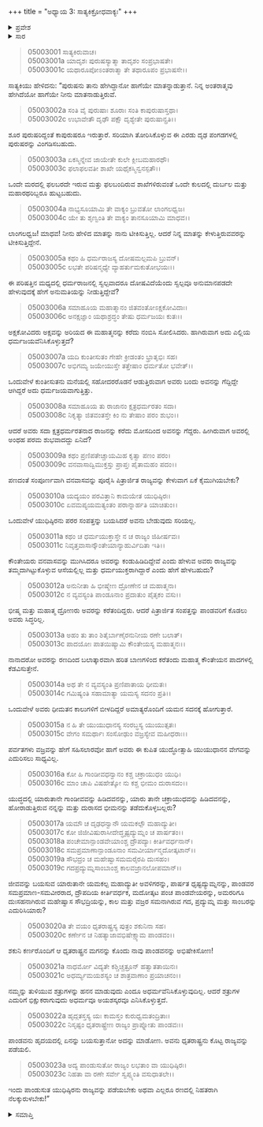 +++
title = "ಅಧ್ಯಾಯ 3: ಸಾತ್ಯಕಿಕ್ರೋಧವಾಕ್ಯಃ"
+++

<details><summary>ಪ್ರವೇಶ</summary>


।।   ಓಂ ಓಂ ನಮೋ ನಾರಾಯಣಾಯ।।   ಶ್ರೀ ವೇದವ್ಯಾಸಾಯ ನಮಃ ।।

ಶ್ರೀ ಕೃಷ್ಣದ್ವೈಪಾಯನ ವೇದವ್ಯಾಸ ವಿರಚಿತ  

**ಶ್ರೀ ಮಹಾಭಾರತ**

**ಉದ್ಯೋಗ ಪರ್ವ**

**ಸೇನೋದ್ಯೋಗ ಪರ್ವ**

**ಅಧ್ಯಾಯ 3**


</details>


<details><summary>ಸಾರ</summary>

ಬಲದೇವನ ಮಾತಿಗೆ ಒಪ್ಪಿಕೊಳ್ಳದೇ ಸಿಟ್ಟಿನಿಂದ ಸಾತ್ಯಕಿಯು “ಅವರು ಸದಾ ಕ್ಷತ್ರಧರ್ಮರತನಾದ ರಾಜನನ್ನು ಕರೆದು ಮೋಸದಿಂದ ಅವನನ್ನು ಗೆದ್ದರು. ಹೀಗಿರುವಾಗ ಅವರಲ್ಲಿ ಅಂಥಹ ಪರಮ ಶುಭವಾದದ್ದು ಏನಿದೆ? ಪಣದಂತೆ ಸಂಪೂರ್ಣವಾಗಿ ವನವಾಸವನ್ನು ಪೂರೈಸಿ ಪಿತ್ರಾರ್ಜಿತ ರಾಜ್ಯವನ್ನು ಕೇಳುವಾಗ ಏಕೆ ಕೈಮುಗಿಯಬೇಕು?” ಎಂದೂ, ರಾಜ್ಯವನ್ನು ಹಿಂದಿರುಗಿಸಲು ಬಯಸದೇ ಇದ್ದ ಕೌರವರನ್ನು ಯುದ್ಧದಲ್ಲಿ ನಿರ್ಮೂಲನ ಮಾಡಬೇಕೆಂದೂ ಹೇಳುವುದು (1-23).

</details>



> 05003001 ಸಾತ್ಯಕಿರುವಾಚ।  
05003001a ಯಾದೃಶಃ ಪುರುಷಸ್ಯಾತ್ಮಾ ತಾದೃಶಂ ಸಂಪ್ರಭಾಷತೇ।  
05003001c ಯಥಾರೂಪೋಽಂತರಾತ್ಮಾ ತೇ ತಥಾರೂಪಂ ಪ್ರಭಾಷಸೇ।।

ಸಾತ್ಯಕಿಯು ಹೇಳಿದನು: “ಪುರುಷನು ತಾನು ಹೇಗಿದ್ದಾನೋ ಹಾಗೆಯೇ ಮಾತನ್ನಾಡುತ್ತಾನೆ. ನಿನ್ನ ಅಂತರಾತ್ಮವು ಹೇಗಿದೆಯೋ ಹಾಗೆಯೇ ನೀನು ಮಾತನಾಡುತ್ತಿರುವೆ.

> 05003002a ಸಂತಿ ವೈ ಪುರುಷಾಃ ಶೂರಾಃ ಸಂತಿ ಕಾಪುರುಷಾಸ್ತಥಾ।  
05003002c ಉಭಾವೇತೌ ದೃಢೌ ಪಕ್ಷೌ ದೃಶ್ಯೇತೇ ಪುರುಷಾನ್ಪ್ರತಿ।।

ಶೂರ ಪುರುಷರಿದ್ದಂತೆ ಕಾಪುರುಷರೂ ಇರುತ್ತಾರೆ. ಸರಿಯಾಗಿ ತೋರಿಸಿಕೊಳ್ಳುವ ಈ ಎರಡು ದೃಢ ಪಂಗಡಗಳಲ್ಲಿ ಪುರುಷರನ್ನು ವಿಂಗಡಿಸಬಹುದು.

> 05003003a ಏಕಸ್ಮಿನ್ನೇವ ಜಾಯೇತೇ ಕುಲೇ ಕ್ಲೀಬಮಹಾರಥೌ।   
05003003c ಫಲಾಫಲವತೀ ಶಾಖೇ ಯಥೈಕಸ್ಮಿನ್ವನಸ್ಪತೌ।।

ಒಂದೇ ಮರದಲ್ಲಿ ಫಲಬರದೇ ಇರುವ ಮತ್ತು ಫಲಬಂದಿರುವ ಶಾಖೆಗಳಿರುವಂತೆ ಒಂದೇ ಕುಲದಲ್ಲಿ ದುರ್ಬಲ ಮತ್ತು ಮಹಾರಥರಿಬ್ಬರೂ ಹುಟ್ಟಬಹುದು.

> 05003004a ನಾಭ್ಯಸೂಯಾಮಿ ತೇ ವಾಕ್ಯಂ ಬ್ರುವತೋ ಲಾಂಗಲಧ್ವಜ।  
05003004c ಯೇ ತು ಶೃಣ್ವಂತಿ ತೇ ವಾಕ್ಯಂ ತಾನಸೂಯಾಮಿ ಮಾಧವ।।

ಲಾಂಗಲಧ್ವಜ! ಮಾಧವ! ನೀನು ಹೇಳಿದ ಮಾತನ್ನು ನಾನು ಟೀಕಿಸುತ್ತಿಲ್ಲ. ಆದರೆ ನಿನ್ನ ಮಾತನ್ನು ಕೇಳುತ್ತಿರುವವರನ್ನು ಟೀಕಿಸುತ್ತಿದ್ದೇನೆ.

> 05003005a ಕಥಂ ಹಿ ಧರ್ಮರಾಜಸ್ಯ ದೋಷಮಲ್ಪಮಪಿ ಬ್ರುವನ್।  
05003005c ಲಭತೇ ಪರಿಷನ್ಮಧ್ಯೇ ವ್ಯಾಹರ್ತುಮಕುತೋಭಯಃ।।

ಈ ಪರಿಷತ್ತಿನ ಮಧ್ಯದಲ್ಲಿ ಧರ್ಮರಾಜನಲ್ಲಿ ಸ್ವಲ್ಪವಾದರೂ ದೋಷವಿದೆಯೆಂದು ಸ್ವಲ್ಪವೂ ಅನುಮಾನಪಡದೇ ಹೇಳುವುದಕ್ಕೆ ಹೇಗೆ ಅನುಮತಿಯನ್ನು ನೀಡುತ್ತಿದ್ದೇವೆ?

> 05003006a ಸಮಾಹೂಯ ಮಹಾತ್ಮಾನಂ ಜಿತವಂತೋಽಕ್ಷಕೋವಿದಾಃ।   
05003006c ಅನಕ್ಷಜ್ಞಾಂ ಯಥಾಶ್ರದ್ಧಂ ತೇಷು ಧರ್ಮಜಯಃ ಕುತಃ।।

ಅಕ್ಷಕೋವಿದರು ಅಕ್ಷವನ್ನು ಅರಿಯದ ಈ ಮಹಾತ್ಮನನ್ನು ಕರೆದು ನಂಬಿಸಿ ಸೋಲಿಸಿದರು. ಹಾಗಿರುವಾಗ ಅದು ಎಲ್ಲಿಯ ಧರ್ಮಜಯವೆನಿಸಿಕೊಳ್ಳುತ್ತದೆ?

> 05003007a ಯದಿ ಕುಂತೀಸುತಂ ಗೇಹೇ ಕ್ರೀಡಂತಂ ಭ್ರಾತೃಭಿಃ ಸಹ।  
05003007c ಅಭಿಗಮ್ಯ ಜಯೇಯುಸ್ತೇ ತತ್ತೇಷಾಂ ಧರ್ಮತೋ ಭವೇತ್।।

ಒಂದುವೇಳೆ ಕುಂತೀಸುತನು ಮನೆಯಲ್ಲಿ ಸಹೋದರರೊಡನೆ ಆಡುತ್ತಿರುವಾಗ ಅವರು ಬಂದು ಅವನನ್ನು ಗೆದ್ದಿದ್ದೇ ಆಗಿದ್ದರೆ ಅದು ಧರ್ಮಜಯವಾಗುತ್ತಿತ್ತು.

> 05003008a ಸಮಾಹೂಯ ತು ರಾಜಾನಂ ಕ್ಷತ್ರಧರ್ಮರತಂ ಸದಾ।  
05003008c ನಿಕೃತ್ಯಾ ಜಿತವಂತಸ್ತೇ ಕಿಂ ನು ತೇಷಾಂ ಪರಂ ಶುಭಂ।।

ಆದರೆ ಅವರು ಸದಾ ಕ್ಷತ್ರಧರ್ಮರತನಾದ ರಾಜನನ್ನು ಕರೆದು ಮೋಸದಿಂದ ಅವನನ್ನು ಗೆದ್ದರು. ಹೀಗಿರುವಾಗ ಅವರಲ್ಲಿ ಅಂಥಹ ಪರಮ ಶುಭವಾದದ್ದು ಏನಿದೆ?

> 05003009a ಕಥಂ ಪ್ರಣಿಪತೇಚ್ಚಾಯಮಿಹ ಕೃತ್ವಾ ಪಣಂ ಪರಂ।  
05003009c ವನವಾಸಾದ್ವಿಮುಕ್ತಸ್ತು ಪ್ರಾಪ್ತಃ ಪೈತಾಮಹಂ ಪದಂ।।

ಪಣದಂತೆ ಸಂಪೂರ್ಣವಾಗಿ ವನವಾಸವನ್ನು ಪೂರೈಸಿ ಪಿತ್ರಾರ್ಜಿತ ರಾಜ್ಯವನ್ನು ಕೇಳುವಾಗ ಏಕೆ ಕೈಮುಗಿಯಬೇಕು?

> 05003010a ಯದ್ಯಯಂ ಪರವಿತ್ತಾನಿ ಕಾಮಯೇತ ಯುಧಿಷ್ಠಿರಃ।  
05003010c ಏವಮಪ್ಯಯಮತ್ಯಂತಂ ಪರಾನ್ನಾರ್ಹತಿ ಯಾಚಿತುಂ।।

ಒಂದುವೇಳೆ ಯುಧಿಷ್ಠಿರನು ಪರರ ಸಂಪತ್ತನ್ನು ಬಯಸಿದರೆ ಅವನು ಬೇಡುವುದು ಸರಿಯಲ್ಲ.

> 05003011a ಕಥಂ ಚ ಧರ್ಮಯುಕ್ತಾಸ್ತೇ ನ ಚ ರಾಜ್ಯಂ ಜಿಹೀರ್ಷವಃ।  
05003011c ನಿವೃತ್ತವಾಸಾನ್ಕೌಂತೇಯಾನ್ಯಾಹುರ್ವಿದಿತಾ ಇತಿ।।

ಕೌಂತೇಯರು ವನವಾಸವನ್ನು ಮುಗಿಸಿದರೂ ಅವರನ್ನು ಕಂಡುಹಿಡಿದಿದ್ದೇವೆ ಎಂದು ಹೇಳುವ ಅವರು ರಾಜ್ಯವನ್ನು ತಮ್ಮದಾಗಿಟ್ಟುಕೊಳ್ಳುವ ಆಸೆಯಲ್ಲಿಲ್ಲ ಮತ್ತು ಧರ್ಮಯುಕ್ತರಾಗಿದ್ದಾರೆ ಎಂದು ಹೇಗೆ ಹೇಳಬಹುದು?

> 05003012a ಅನುನೀತಾ ಹಿ ಭೀಷ್ಮೇಣ ದ್ರೋಣೇನ ಚ ಮಹಾತ್ಮನಾ।   
05003012c ನ ವ್ಯವಸ್ಯಂತಿ ಪಾಂಡೂನಾಂ ಪ್ರದಾತುಂ ಪೈತೃಕಂ ವಸು।।

ಭೀಷ್ಮ ಮತ್ತು ಮಹಾತ್ಮ ದ್ರೋಣರು ಅವರನ್ನು ಕರೆತಂದಿದ್ದರು. ಆದರೆ ಪಿತ್ರಾರ್ಜಿತ ಸಂಪತ್ತನ್ನು ಪಾಂಡವರಿಗೆ ಕೊಡಲು ಅವರು ಸಿದ್ಧರಿಲ್ಲ.

> 05003013a ಅಹಂ ತು ತಾಂ ಶಿತೈರ್ಬಾಣೈರನುನೀಯ ರಣೇ ಬಲಾತ್।  
05003013c ಪಾದಯೋಃ ಪಾತಯಿಷ್ಯಾಮಿ ಕೌಂತೇಯಸ್ಯ ಮಹಾತ್ಮನಃ।।

ನಾನಾದರೋ ಅವರನ್ನು ರಣದಿಂದ ಬಲಾತ್ಕಾರವಾಗಿ ಹರಿತ ಬಾಣಗಳಿಂದ ಕರೆತಂದು ಮಹಾತ್ಮ ಕೌಂತೇಯನ ಪಾದಗಳಲ್ಲಿ ಕೆಡವಿಸುತ್ತೇನೆ.

> 05003014a ಅಥ ತೇ ನ ವ್ಯವಸ್ಯಂತಿ ಪ್ರಣಿಪಾತಾಯ ಧೀಮತಃ।  
05003014c ಗಮಿಷ್ಯಂತಿ ಸಹಾಮಾತ್ಯಾ ಯಮಸ್ಯ ಸದನಂ ಪ್ರತಿ।।

ಒಂದುವೇಳೆ ಅವರು ಧೀಮತನ ಕಾಲುಗಳಿಗೆ ಬೀಳದಿದ್ದರೆ ಅಮಾತ್ಯರೊಂದಿಗೆ ಯಮನ ಸದನಕ್ಕೆ ಹೋಗುತ್ತಾರೆ.

> 05003015a ನ ಹಿ ತೇ ಯುಯುಧಾನಸ್ಯ ಸಂರಬ್ಧಸ್ಯ ಯುಯುತ್ಸತಃ।   
05003015c ವೇಗಂ ಸಮರ್ಥಾಃ ಸಂಸೋಢುಂ ವಜ್ರಸ್ಯೇವ ಮಹೀಧರಾಃ।।

ಪರ್ವತಗಳು ವಜ್ರವನ್ನು ಹೇಗೆ ಸಹಿಸಲಾರವೋ ಹಾಗೆ ಅವರು ಈ ಕುಪಿತ ಯುದ್ಧೋತ್ಸಾಹಿ ಯುಯುಧಾನನ ವೇಗವನ್ನು ಎದುರಿಸಲು ಸಾಧ್ಯವಿಲ್ಲ.

> 05003016a ಕೋ ಹಿ ಗಾಂಡೀವಧನ್ವಾನಂ ಕಶ್ಚ ಚಕ್ರಾಯುಧಂ ಯುಧಿ।  
05003016c ಮಾಂ ಚಾಪಿ ವಿಷಹೇತ್ಕೋ ನು ಕಶ್ಚ ಭೀಮಂ ದುರಾಸದಂ।।

ಯುದ್ಧದಲ್ಲಿ ಯಾರುತಾನೇ ಗಾಂಡೀವವನ್ನು ಹಿಡಿದವನನ್ನು, ಯಾರು ತಾನೇ ಚಕ್ರಾಯುಧವನ್ನು ಹಿಡಿದವನನ್ನು, ಹೋರಾಡುತ್ತಿರುವ ನನ್ನನ್ನು ಮತ್ತು ದುರಾಸದ ಭೀಮನನ್ನು ತಡೆದುಕೊಳ್ಳಬಲ್ಲರು?

> 05003017a ಯಮೌ ಚ ದೃಢಧನ್ವಾನೌ ಯಮಕಲ್ಪೌ ಮಹಾದ್ಯುತೀ।  
05003017c ಕೋ ಜಿಜೀವಿಷುರಾಸೀದೇದ್ಧೃಷ್ಟದ್ಯುಮ್ನಂ ಚ ಪಾರ್ಷತಂ।।  
05003018a ಪಂಚೇಮಾನ್ಪಾಂಡವೇಯಾಂಶ್ಚ ದ್ರೌಪದ್ಯಾಃ ಕೀರ್ತಿವರ್ಧನಾನ್।  
05003018c ಸಮಪ್ರಮಾಣಾನ್ಪಾಂಡೂನಾಂ ಸಮವೀರ್ಯಾನ್ಮದೋತ್ಕಟಾನ್।।   
05003019a ಸೌಭದ್ರಂ ಚ ಮಹೇಷ್ವಾಸಮಮರೈರಪಿ ದುಃಸಹಂ।  
05003019c ಗದಪ್ರದ್ಯುಮ್ನಸಾಂಬಾಂಶ್ಚ ಕಾಲವಜ್ರಾನಲೋಪಮಾನ್।।

ಜೀವವನ್ನು ಬಯಸುವ ಯಾರುತಾನೇ ಯಮಕಲ್ಪ ಮಹಾದ್ಯುತೀ ಅವಳಿಗರನ್ನು, ಪಾರ್ಷತ ಧೃಷ್ಟದ್ಯುಮ್ನನನ್ನು, ಪಾಂಡವರ ಸಮಪ್ರಮಾಣ-ಸಮವೀರರಾದ, ದ್ರೌಪದಿಯ ಕೀರ್ತಿವರ್ಧಕ, ಮದೋತ್ಕಟ ಪಂಚ ಪಾಂಡವೇಯರನ್ನು, ಅಮರರಿಗೂ ದುಃಸಹನಾಗಿರುವ ಮಹೇಷ್ವಾಸ ಸೌಭದ್ರಿಯನ್ನು, ಕಾಲ ಮತ್ತು ವಜ್ರರ ಸಮನಾಗಿರುವ ಗದ, ಪ್ರದ್ಯುಮ್ನ ಮತ್ತು ಸಾಂಬರನ್ನು ಎದುರಿಸಿಯಾರು?

> 05003020a ತೇ ವಯಂ ಧೃತರಾಷ್ಟ್ರಸ್ಯ ಪುತ್ರಂ ಶಕುನಿನಾ ಸಹ।   
05003020c ಕರ್ಣೇನ ಚ ನಿಹತ್ಯಾಜಾವಭಿಷೇಕ್ಷ್ಯಾಮ ಪಾಂಡವಂ।।

ಶಕುನಿ ಕರ್ಣರೊಂದಿಗೆ ಆ ಧೃತರಾಷ್ಟ್ರನ ಮಗನನ್ನು ಕೊಂದು ನಾವು ಪಾಂಡವನನ್ನು ಅಭಿಷೇಕಿಸೋಣ!

> 05003021a ನಾಧರ್ಮೋ ವಿದ್ಯತೇ ಕಶ್ಚಿಚ್ಚತ್ರೂನ್ ಹತ್ವಾತತಾಯಿನಃ।  
05003021c ಅಧರ್ಮ್ಯಮಯಶಸ್ಯಂ ಚ ಶಾತ್ರವಾಣಾಂ ಪ್ರಯಾಚನಂ।।

ನಮ್ಮನ್ನು ತುಳಿಯುವ ಶತ್ರುಗಳನ್ನು ಹನನ ಮಾಡುವುದು ಎಂದೂ ಅಧರ್ಮವೆನಿಸಿಕೊಳ್ಳುವುದಿಲ್ಲ. ಆದರೆ ಶತ್ರುಗಳ ಎದುರಿಗೆ ಭಿಕ್ಷುಕರಾಗುವುದು ಅಧರ್ಮವೂ ಅಯಶಸ್ಕರವೂ ಎನಿಸಿಕೊಳ್ಳುತ್ತದೆ.

> 05003022a ಹೃದ್ಗತಸ್ತಸ್ಯ ಯಃ ಕಾಮಸ್ತಂ ಕುರುಧ್ವಮತಂದ್ರಿತಾಃ।  
05003022c ನಿಸೃಷ್ಟಂ ಧೃತರಾಷ್ಟ್ರೇಣ ರಾಜ್ಯಂ ಪ್ರಾಪ್ನೋತು ಪಾಂಡವಃ।।

ಪಾಂಡವನು ಹೃದಯದಲ್ಲಿ ಏನನ್ನು ಬಯಸುತ್ತಾನೋ ಅದನ್ನು ಮಾಡೋಣ. ಅವನು ಧೃತರಾಷ್ಟ್ರನು ಕೊಟ್ಟ ರಾಜ್ಯವನ್ನು ಪಡೆಯಲಿ.

> 05003023a ಅದ್ಯ ಪಾಂಡುಸುತೋ ರಾಜ್ಯಂ ಲಭತಾಂ ವಾ ಯುಧಿಷ್ಠಿರಃ।  
05003023c ನಿಹತಾ ವಾ ರಣೇ ಸರ್ವೇ ಸ್ವಪ್ಸ್ಯಂತಿ ವಸುಧಾತಲೇ।।

ಇಂದು ಪಾಂಡುಸುತ ಯುಧಿಷ್ಠಿರನು ರಾಜ್ಯವನ್ನು ಪಡೆಯಬೇಕು ಅಥವಾ ಎಲ್ಲರೂ ರಣದಲ್ಲಿ ನಿಹತರಾಗಿ ನೆಲಕ್ಕುರುಳಬೇಕು!”

<details><summary>ಸಮಾಪ್ತಿ</summary>


ಇತಿ ಶ್ರೀ ಮಹಾಭಾರತೇ ಉದ್ಯೋಗ ಪರ್ವಣಿ ಸೇನೋದ್ಯೋಗ ಪರ್ವಣಿ ಸಾತ್ಯಕಿಕ್ರೋಧವಾಕ್ಯೇ ತೃತೀಯೋಽಧ್ಯಾಯಃ।  
ಇದು ಶ್ರೀ ಮಹಾಭಾರತದಲ್ಲಿ ಉದ್ಯೋಗ ಪರ್ವದಲ್ಲಿ ಸೇನೋದ್ಯೋಗ ಪರ್ವದಲ್ಲಿ ಸಾತ್ಯಕಿಕ್ರೋಧವಾಕ್ಯ ಎನ್ನುವ ಮೂರನೆಯ ಅಧ್ಯಾಯವು।

</details>
